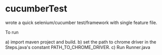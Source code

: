 # cucumberTest
wrote a quick selenium/cucumber test/framework with single feature file.

To run 

a) import maven project and build.
b) set the path to chrome driver in the Steps.java's constant PATH_TO_CHROME_DRIVER.
c) Run Runner.java
